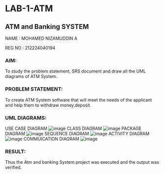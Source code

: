 # LAB-1-ATM

## ATM and Banking SYSTEM

NAME : MOHAMED NIZAMUDDIN A

REG NO : 212224040194
### AIM: 
To study the problem statement, SRS document and draw all the UML diagrams of ATM
System.
### PROBLEM STATEMENT:
To create ATM System software that will meet the needs of the applicant and help them
to withdraw money,deposit.
### UML DIAGRAMS:
USE CASE DIAGRAM
![image](https://github.com/user-attachments/assets/3a674541-a441-47cf-8ef0-3181d6823f30)
CLASS DIAGRAM
![image](https://github.com/user-attachments/assets/4c920e58-0114-4201-a9e8-31a28cac5d70)
PACKAGE DIAGRAM
![image](https://github.com/user-attachments/assets/399713fd-04a6-4f79-bde9-62e5f43fde1e)
SEQUENCE DIAGRAM
![image](https://github.com/user-attachments/assets/8be521fe-2a83-426c-8dfb-624b1eacbcf4)
ACTIVITY DIAGRAM
![image](https://github.com/user-attachments/assets/10b59096-b08b-4695-a3f3-735aa87b1cfd)
COMMUICATION DIAGRAM 
![image](https://github.com/user-attachments/assets/a6bde13b-7f44-4fee-b283-faa2bfca9f44)



### RESULT: 
Thus the Atm and banking System project was executed and the output was verified.
